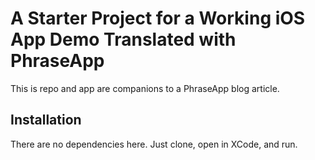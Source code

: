 # A Starter Project for a Working iOS App Demo Translated with PhraseApp
This is repo and app are companions to a PhraseApp blog article.

## Installation
There are no dependencies here. Just clone, open in XCode, and run.
